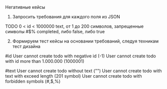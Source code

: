 Негативные кейсы 

1. Запросить требования для каждого поля из JSON

TODO 
0 < id < 1000000
text, от 1 до 200 символов, запрещенные символы #$%
completed, либо false, либо true 

2. Формируем тест кейсы на основании требований, следуя техникам тест дизайна

#id 
User cannot create todo with negative id (-1)
User cannot create todo with id more than 1.000.000 (1000001)

#text 
User cannot create todo without text ("")
User cannot create todo with text with exceed length (201 symbol)
User cannot create todo with forbidden symbols (#,$,%)
